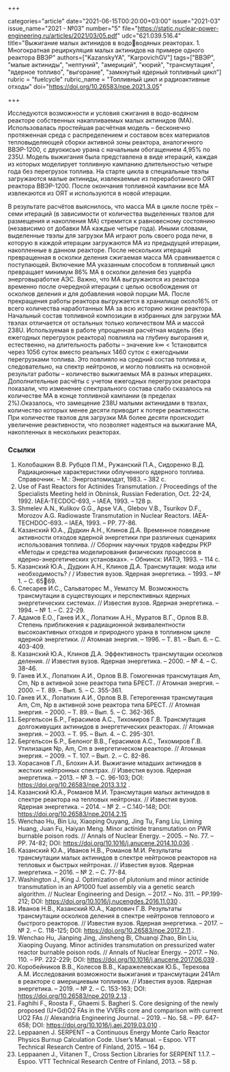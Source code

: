 +++

categories="article"
date="2021-06-15T00:20:00+03:00"
issue="2021-03"
issue_name="2021 - №03"
number="5"
file="https://static.nuclear-power-engineering.ru/articles/2021/03/05.pdf"
udc="621.039.516.4"
title="Выжигание малых актинидов в водоводяных реакторах. 1. Многократная рециркуляция малых актинидов на примере одного реактора ВВЭР"
authors=["KazanskyYA", "KarpovichGV"]
tags=["ВВЭР", "малые актиниды", "нептуний", "америций", "кюрий", "трансмутация", "ядерное топливо", "выгорание", "замкнутый ядерный топливный цикл"]
rubric = "fuelcycle"
rubric_name = "Топливный цикл и радиоактивные отходы"
doi="https://doi.org/10.26583/npe.2021.3.05"

+++

Исследуются возможности и условия сжигания в водо-водяном реакторе собственных накапливаемых малых актинидов (МА). Использовалась простейшая расчётная модель – бесконечно протяженная среда с распределением и составом всех материалов тепловыделяющей сборки активной зоны реактора, аналогичного ВВЭР-1200, с двуокисью урана с начальным обогащением 4,95% по 235U. Модель выжигания была представлена в виде итераций, каждая из которых моделирует топливную кампанию длительностью четыре года без перегрузок топлива. На старте цикла в специальные твэлы загружаются малые актиниды, извлекаемые из переработанного ОЯТ реактора ВВЭР-1200. После окончания топливной кампании все МА извлекаются из ОЯТ и используются в новой итерации.

В результате расчётов выяснилось, что масса МА в цикле после трёх – семи итераций (в зависимости от количества выделенных твэлов для размещения и накопления МА) стремится к равновесному состоянию (независимо от добавки МА каждые четыре года). Иными словами, выделенные твэлы для загрузки МА играют роль своего рода печи, в которую в каждой итерации загружаются МА из предыдущей итерации, накопленные в данном реакторе. После нескольких итераций превращенная в осколки деления сжигаемая масса МА сравнивается с поступающей. Включение МА указанным способом в топливный цикл превращает минимум 86% МА в осколки деления без ущерба энерговыработке АЭС. Важно, что МА выгружаются из реактора временно после очередной итерации с целью освобождения от осколков деления и для добавления новой порции МА. После прекращения работы реактора выгружается в хранилище около16% от всего количества наработанных МА за всю историю жизни реактора. Начальный состав топливной композиции в избранных для загрузки МА твэлах отличается от остальных только количеством МА и массой 238U. Используемая в работе упрощенная расчётная модель (без ежегодных перегрузок реактора) повлияла на глубину выгорания и, естественно, на длительность работы – значение k∞ < 1становится через 1056 суток вместо реальных 1460 суток с ежегодными перегрузками топлива. Это повлияло на средний состав топлива и, следовательно, на спектр нейтронов, и могло повлиять на основной результат работы – количество выжигаемых МА в разных итерациях. Дополнительные расчёты с учетом ежегодных перегрузок реактора показали, что изменение спектрального состава слабо сказалось на количестве МА в конце топливной кампании (в пределах 2%).Оказалось, что замещение 238U малыми актинидами в твэлах, количество которых менее десяти приводит к потере реактивности. При количестве твэлов для загрузки МА более десяти происходит увеличение реактивности, что позволяет надеяться на выжигание МА, накопленных в нескольких реакторах.

### Ссылки

1. Колобашкин В.В. Рубцов П.М., Ружанский П.А., Сидоренко В.Д. Радиационные характеристики облученного ядерного топлива. Справочник. – М.: Энергоатомиздат, 1983. – 382 с.
2. Use of Fast Reactors for Actinides Transmutation. / Proceedings of the Specialists Meeting held in Obninsk, Russian Federation, Oct. 22-24, 1992. IAEA-TECDOC-693, – IAEA, 1993. – 128 p.
3. Shmelev A.N., Kulikov G.G., Apse V.A., Glebov V.B., Tsurikov D.F., Morozov A.G. Radiowaste Transmutation in Nuclear Reactors. IAEA-TECHDOC-693. – IAEA, 1993. – PP. 77-86.
4. Казанский Ю.А., Дудкин А.Н., Клинов Д.А. Временное поведение активности отходов ядерной энергетики при различных сценариях использования топлива. // Сборник научных трудов кафедры РКР «Методы и средства моделирования физических процессов в ядерно-энергетических установках». – Обнинск: ИАТЭ, 1993. – 114 с.
5. Казанский Ю.А., Дудкин А.Н., Клинов Д.А. Трансмутация: мода или необходимость? / / Известия вузов. Ядерная энергетика. – 1993. – № 1. – С. 6569.
6. Слесарев И.С., Сальваторес М., Уематсу М. Возможность трансмутации в существующих и перспективных ядерных энергетических системах. // Известия вузов. Ядерная энергетика. – 1994. – № 1. – С. 22-29.
7. Адамов Е.О., Ганев И.Х., Лопаткин А.Н., Муратов В.Г., Орлов В.В. Степень приближения к радиационной эквивалентности высокоактивных отходов и природного урана в топливном цикле ядерной энергетики. // Атомная энергия. – 1996. – Т. 81. – Вып. 6. – С. 403-409.
8. Казанский Ю.А., Клинов Д.А. Эффективность трансмутации осколков деления. // Известия вузов. Ядерная энергетика. – 2000. – № 4. – С. 38-46.
9. Ганев И.Х., Лопаткин А.И., Орлов В.В. Гомогенная трансмутация Am, Cm, Np в активной зоне реактора типа БРЕСТ. // Атомная энергия. – 2000. – Т. 89. – Вып. 5. – С. 355-361.
10. Ганев И.Х., Лопаткин А.И., Орлов В.В. Гетерогенная трансмутация Am, Cm, Np в активной зоне реактора типа БРЕСТ. // Атомная энергия. – 2000. – Т. 89. – Вып. 5. – С. 362-365.
11. Бергельсон Б.Р., Герасимов А.С., Тихомиров Г.В. Трансмутация долгоживущих актинидов в энергетических реакторах. // Атомная энергия. – 2003. – Т. 95. – Вып. 4. – С. 295-301.
12. Бергельсон Б.Р., Белоног В.В., Герасимов А.С., Тихомиров Г.В. Утилизация Np, Am, Cm в энергетическом реакторе. // Атомная энергия. – 2009. – Т. 107. – Вып. 2. – С. 82-86.
13. Хорасанов Г.Л., Блохин А.И. Выжигание младших актинидов в жестких нейтронных спектрах. // Известия вузов. Ядерная энергетика. – 2013. – № 3. – C. 96-103; DOI: https://doi.org/10.26583/npe.2013.3.12 .
14. Казанский Ю.А., Романов М.И. Трансмутация малых актинидов в спектре реактора на тепловых нейтронах. // Известия вузов. Ядерная энергетика. – 2014. – № 2. – С.140-148; DOI: https://doi.org/10.26583/npe.2014.2.15
15. Wenchao Hu, Bin Liu, Xiaoping Ouyang, Jing Tu, Fang Liu, Liming Huang, Juan Fu, Haiyan Meng. Minor actinide transmutation on PWR burnable poison rods. // Annals of Nuclear Energy. – 2005. – No. 77. – PP. 74-82; DOI: https://doi.org/10.1016/j.anucene.2014.10.036 .
16. Казанский Ю.А., Иванов Н.В., Романов М.И. Результаты трансмутации малых актинидов в спектре нейтронов реакторов на тепловых и быстрых нейтронах. // Известия вузов. Ядерная энергетика. – 2016. – № 2. – С. 77-84.
17. Washington J., King J. Optimization of plutonium and minor actinide transmutation in an AP1000 fuel assembly via a genetic search algorithm. // Nuclear Engineering and Design. – 2017. – No. 311. – PP.199-212; DOI: https://doi.org/10.1016/j.nucengdes.2016.11.030 .
18. Иванов Н.В., Казанский Ю.А., Карпович Г.В. Результаты трансмутации осколков деления в спектре нейтронов теплового и быстрого реакторов. // Известия вузов. Ядерная энергетика. – 2017. – № 2. – С. 118-125; DOI: https://doi.org/10.26583/npe.2017.2.11 .
19. Wenchao Hu, Jianping Jing, Jinsheng Bi, Chuanqi Zhao, Bin Liu, Xiaoping Ouyang. Minor actinides transmutation on pressurized water reactor burnable poison rods. // Annals of Nuclear Energy. – 2017. – No. 110. – PP. 222-229; DOI: https://doi.org/10.1016/j.anucene.2017.06.039 .
20. Коробейников В.В., Колесов В.В., Каражелевская Ю.Б., Терехова А.М. Исследования возможности выжигания и трансмутации 241Аm в реакторе с америциевым топливом. // Известия вузов. Ядерная энергетика. – 2019. – № 2. – С. 153-163; DOI: https://doi.org/10.26583/npe.2019.2.13 .
21. Faghihi F., Roosta F., Ghaemi S. Bagheri S. Core designing of the newly proposed (U+Gd)O2  FAs in the VVERs core and comparison with current UO2 FAs // Alexandria Engineering Journal. – 2019. – No. 58. – PP. 647-658; DOI: https://doi.org/10.1016/j.aej.2019.03.010 .
22. Leppaanen J. SERPENT – a Continuous Energy Monte Carlo Reactor Physics Burnup Calculation Code. User’s Manual. – Espoo. VTT Technical Research Centre of Finland, 2015. – 164 p.
23. Leppaanen J., Viitanen T., Cross Section Libraries for SERPENT 1.1.7. – Espoo. VTT Technical Research Centre of Finland, 2013. – 58 p.
